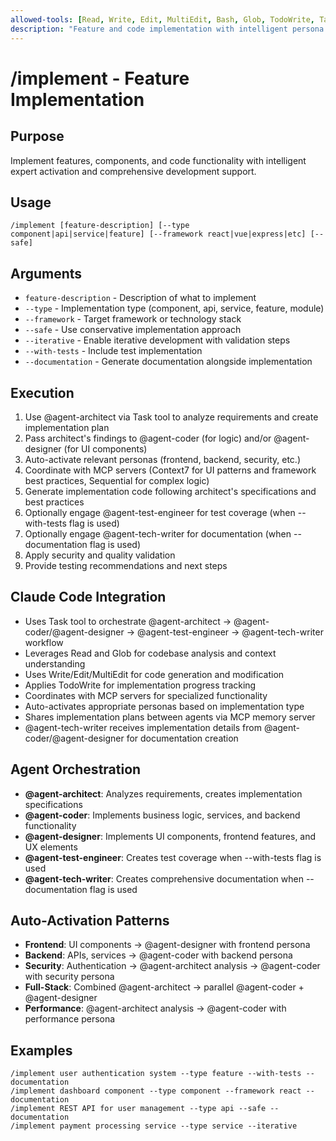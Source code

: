 ```yaml
---
allowed-tools: [Read, Write, Edit, MultiEdit, Bash, Glob, TodoWrite, Task]
description: "Feature and code implementation with intelligent persona activation and MCP integration"
---
```


# /implement - Feature Implementation

## Purpose
Implement features, components, and code functionality with intelligent expert activation and comprehensive development support.

## Usage
```
/implement [feature-description] [--type component|api|service|feature] [--framework react|vue|express|etc] [--safe]
```

## Arguments
- `feature-description` - Description of what to implement
- `--type` - Implementation type (component, api, service, feature, module)
- `--framework` - Target framework or technology stack
- `--safe` - Use conservative implementation approach
- `--iterative` - Enable iterative development with validation steps
- `--with-tests` - Include test implementation
- `--documentation` - Generate documentation alongside implementation

## Execution
1. Use @agent-architect via Task tool to analyze requirements and create implementation plan
2. Pass architect's findings to @agent-coder (for logic) and/or @agent-designer (for UI components)
3. Auto-activate relevant personas (frontend, backend, security, etc.)
4. Coordinate with MCP servers (Context7 for UI patterns and framework best practices, Sequential for complex logic)
5. Generate implementation code following architect's specifications and best practices
6. Optionally engage @agent-test-engineer for test coverage (when --with-tests flag is used)
7. Optionally engage @agent-tech-writer for documentation (when --documentation flag is used)
8. Apply security and quality validation
9. Provide testing recommendations and next steps

## Claude Code Integration
- Uses Task tool to orchestrate @agent-architect → @agent-coder/@agent-designer → @agent-test-engineer → @agent-tech-writer workflow
- Leverages Read and Glob for codebase analysis and context understanding
- Uses Write/Edit/MultiEdit for code generation and modification
- Applies TodoWrite for implementation progress tracking
- Coordinates with MCP servers for specialized functionality
- Auto-activates appropriate personas based on implementation type
- Shares implementation plans between agents via MCP memory server
- @agent-tech-writer receives implementation details from @agent-coder/@agent-designer for documentation creation

## Agent Orchestration
- **@agent-architect**: Analyzes requirements, creates implementation specifications
- **@agent-coder**: Implements business logic, services, and backend functionality
- **@agent-designer**: Implements UI components, frontend features, and UX elements
- **@agent-test-engineer**: Creates test coverage when --with-tests flag is used
- **@agent-tech-writer**: Creates comprehensive documentation when --documentation flag is used

## Auto-Activation Patterns
- **Frontend**: UI components → @agent-designer with frontend persona
- **Backend**: APIs, services → @agent-coder with backend persona
- **Security**: Authentication → @agent-architect analysis → @agent-coder with security persona
- **Full-Stack**: Combined @agent-architect → parallel @agent-coder + @agent-designer
- **Performance**: @agent-architect analysis → @agent-coder with performance persona

## Examples
```
/implement user authentication system --type feature --with-tests --documentation
/implement dashboard component --type component --framework react --documentation
/implement REST API for user management --type api --safe --documentation
/implement payment processing service --type service --iterative
```